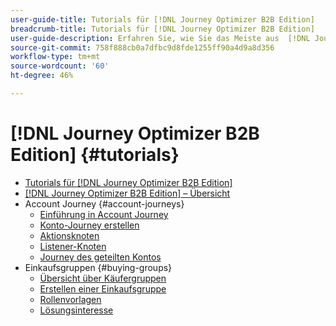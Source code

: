 ```yaml
---
user-guide-title: Tutorials für [!DNL Journey Optimizer B2B Edition]
breadcrumb-title: Tutorials für [!DNL Journey Optimizer B2B Edition]
user-guide-description: Erfahren Sie, wie Sie das Meiste aus  [!DNL Journey Optimizer B2B Edition]. Organisieren Sie Konto- und Käufergruppen-Journeys mithilfe integrierter generativer KI und branchenführender Automatisierung, um die Nachfrage nach spezifischen Angeboten zu maximieren.
source-git-commit: 758f888cb0a7dfbc9d8fde1255ff90a4d9a8d356
workflow-type: tm+mt
source-wordcount: '60'
ht-degree: 46%

---
```



# [!DNL Journey Optimizer B2B Edition] {#tutorials}

+ [Tutorials für [!DNL Journey Optimizer B2B Edition]](overview.md)
+ [[!DNL Journey Optimizer B2B Edition] – Übersicht](/help/overview-video.md)
+ Account Journey {#account-journeys}
   + [Einführung in Account Journey](/help/account-journeys/introducing-account-journeys.md)
   + [Konto-Journey erstellen](/help/account-journeys/create-an-account-journey.md)
   + [Aktionsknoten](/help/account-journeys/action-node.md)
   + [Listener-Knoten](/help/account-journeys/listen-node.md)
   + [Journey des geteilten Kontos](/help/account-journeys/split-account-journey.md)
+ Einkaufsgruppen {#buying-groups}
   + [Übersicht über Käufergruppen](/help/buying-groups/buying-groups-overview.md)
   + [Erstellen einer Einkaufsgruppe](/help/buying-groups/create-a-buying-group.md)
   + [Rollenvorlagen](/help/buying-groups/role-templates.md)
   + [Lösungsinteresse](/help/buying-groups/solution-interest.md)

